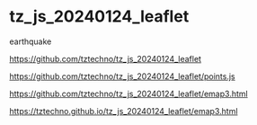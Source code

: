 # tz_js_20240124_leaflet

earthquake

https://github.com/tztechno/tz_js_20240124_leaflet

https://github.com/tztechno/tz_js_20240124_leaflet/points.js

https://github.com/tztechno/tz_js_20240124_leaflet/emap3.html

https://tztechno.github.io/tz_js_20240124_leaflet/emap3.html


